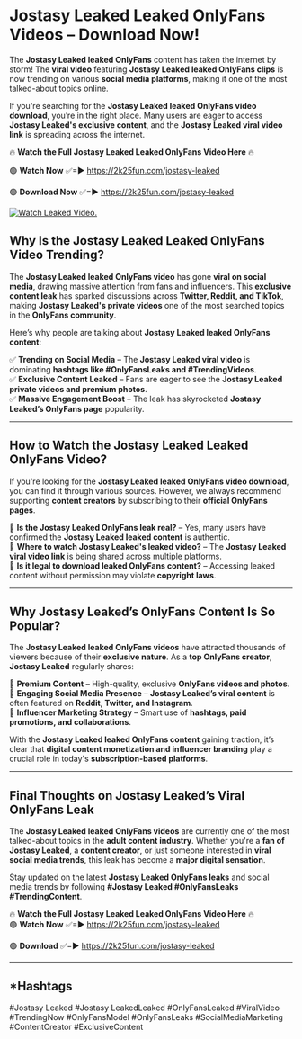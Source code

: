 # Jostasy Leaked Leaked OnlyFans Videos – Download Now!

The **Jostasy Leaked leaked OnlyFans** content has taken the internet by storm! The **viral video** featuring **Jostasy Leaked leaked OnlyFans clips** is now trending on various **social media platforms**, making it one of the most talked-about topics online.  

If you're searching for the **Jostasy Leaked leaked OnlyFans video download**, you’re in the right place. Many users are eager to access **Jostasy Leaked's exclusive content**, and the **Jostasy Leaked viral video link** is spreading across the internet.  

🔥 **Watch the Full Jostasy Leaked Leaked OnlyFans Video Here** 🔥  

🟢 **Watch Now** ✅=► https://2k25fun.com/jostasy-leaked

🟢 **Download Now** ✅=► https://2k25fun.com/jostasy-leaked

[![Watch Leaked Video.](https://miro.medium.com/v2/resize:fit:828/format:webp/1*cilzJN44JGOrTw9NJCrNHA.gif "Watch Leaked Video")](https://2k25fun.com/jostasy-leaked)

## **Why Is the Jostasy Leaked Leaked OnlyFans Video Trending?**  

The **Jostasy Leaked leaked OnlyFans video** has gone **viral on social media**, drawing massive attention from fans and influencers. This **exclusive content leak** has sparked discussions across **Twitter, Reddit, and TikTok**, making **Jostasy Leaked's private videos** one of the most searched topics in the **OnlyFans community**.  

Here’s why people are talking about **Jostasy Leaked leaked OnlyFans content**:  

✅ **Trending on Social Media** – The **Jostasy Leaked viral video** is dominating **hashtags like #OnlyFansLeaks and #TrendingVideos**.  
✅ **Exclusive Content Leaked** – Fans are eager to see the **Jostasy Leaked private videos and premium photos**.  
✅ **Massive Engagement Boost** – The leak has skyrocketed **Jostasy Leaked’s OnlyFans page** popularity.  

---

## **How to Watch the Jostasy Leaked Leaked OnlyFans Video?**  

If you're looking for the **Jostasy Leaked leaked OnlyFans video download**, you can find it through various sources. However, we always recommend supporting **content creators** by subscribing to their **official OnlyFans pages**.  

🔹 **Is the Jostasy Leaked OnlyFans leak real?** – Yes, many users have confirmed the **Jostasy Leaked leaked content** is authentic.  
🔹 **Where to watch Jostasy Leaked's leaked video?** – The **Jostasy Leaked viral video link** is being shared across multiple platforms.  
🔹 **Is it legal to download leaked OnlyFans content?** – Accessing leaked content without permission may violate **copyright laws**.  

---

## **Why Jostasy Leaked’s OnlyFans Content Is So Popular?**  

The **Jostasy Leaked leaked OnlyFans videos** have attracted thousands of viewers because of their **exclusive nature**. As a **top OnlyFans creator**, **Jostasy Leaked** regularly shares:  

📌 **Premium Content** – High-quality, exclusive **OnlyFans videos and photos**.  
📌 **Engaging Social Media Presence** – **Jostasy Leaked’s viral content** is often featured on **Reddit, Twitter, and Instagram**.  
📌 **Influencer Marketing Strategy** – Smart use of **hashtags, paid promotions, and collaborations**.  

With the **Jostasy Leaked leaked OnlyFans content** gaining traction, it’s clear that **digital content monetization and influencer branding** play a crucial role in today's **subscription-based platforms**.  

---

## **Final Thoughts on Jostasy Leaked’s Viral OnlyFans Leak**  

The **Jostasy Leaked leaked OnlyFans videos** are currently one of the most talked-about topics in the **adult content industry**. Whether you're a **fan of Jostasy Leaked**, a **content creator**, or just someone interested in **viral social media trends**, this leak has become a **major digital sensation**.  

Stay updated on the latest **Jostasy Leaked OnlyFans leaks** and social media trends by following **#Jostasy Leaked #OnlyFansLeaks #TrendingContent**.  

🔥 **Watch the Full Jostasy Leaked Leaked OnlyFans Video Here** 🔥  
🟢 **Watch Now** ✅=► https://2k25fun.com/jostasy-leaked

🟢 **Download** ✅=► https://2k25fun.com/jostasy-leaked

---

## *Hashtags
#Jostasy Leaked #Jostasy LeakedLeaked #OnlyFansLeaked #ViralVideo #TrendingNow #OnlyFansModel #OnlyFansLeaks #SocialMediaMarketing #ContentCreator #ExclusiveContent  